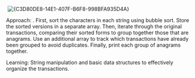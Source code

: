 <img> ![{C3D80DE8-14E1-407F-B6F8-998BFA935D4A}](https://github.com/user-attachments/assets/786cb002-1d26-4ce7-94fa-26fc679a1699)


Approach: . First, sort the characters in each string using bubble sort.
Store the sorted versions in a separate array. Then, iterate through the original transactions, comparing their sorted forms to group together those that are anagrams.
Use an additional array to track which transactions have already been grouped to avoid duplicates.
Finally, print each group of anagrams together.

Learning: String manipulation and basic data structures to effectively organize the transactions.

